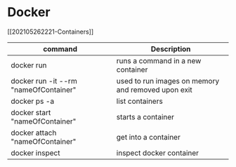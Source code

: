 # Docker

[[202105262221-Containers]] 

| command | Description |
| --- | --- |
| docker run | runs a command in a new container |
| docker run -it --rm "nameOfContainer" |  used to run images on memory and removed upon exit |
| docker ps -a | list containers | 
| docker start "nameOfContainer" | starts a container |
| docker attach "nameOfContainer" | get into a container | 
| docker inspect | inspect docker container |
